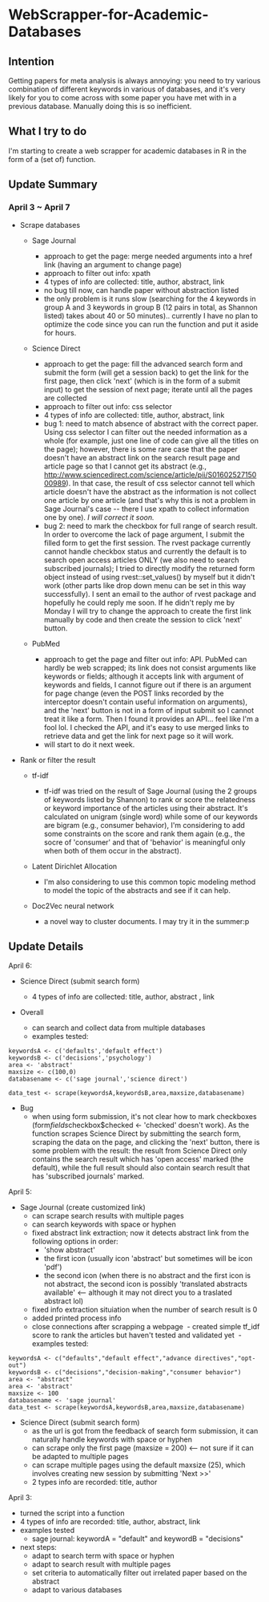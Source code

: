 # WebScrapper-for-Academic-Databases

## Intention
Getting papers for meta analysis is always annoying: you need to try various combination of different keywords in various of databases, and it's very likely for you to come across with some paper you have met with in a previous database. Manually doing this is so inefficient.

## What I try to do
I'm starting to create a web scrapper for academic databases in R in the form of a (set of) function.

## Update Summary
### April 3 ~ April 7
- Scrape databases

  - Sage Journal
    - approach to get the page: merge needed arguments into a href link (having an argument to change page)
    - approach to filter out info: xpath
    - 4 types of info are collected: title, author, abstract, link
    - no bug till now, can handle paper without abstraction listed
    - the only problem is it runs slow (searching for the 4 keywords in group A and 3 keywords in group B (12 pairs in total, as Shannon listed) takes about 40 or 50 minutes).. currently I have no plan to optimize the code since you can run the function and put it aside for hours.

  - Science Direct
    - approach to get the page: fill the advanced search form and submit the form (will get a session back) to get the link for the first page, then click 'next' (which is in the form of a submit input) to get the session of next page; iterate until all the pages are collected
    - approach to filter out info: css selector
    - 4 types of info are collected: title, author, abstract, link
    - bug 1: need to match absence of abstract with the correct paper. Using css selector I can filter out the needed information as a whole (for example, just one line of code can give all the titles on the page); however, there is some rare case that the paper doesn't have an abstract link on the search result page and article page so that I cannot get its abstract (e.g., http://www.sciencedirect.com/science/article/pii/S0160252715000989). In that case, the result of css selector cannot tell which article doesn't have the abstract as the information is not collect one article by one article (and that's why this is not a problem in Sage Journal's case -- there I use xpath to collect information one by one). *I will correct it soon.*
    - bug 2: need to mark the checkbox for full range of search result. In order to overcome the lack of page argument, I submit the filled form to get the first session. The rvest package currently cannot handle checkbox status and currently the default is to search open access articles ONLY (we also need to search subscribed journals); I tried to directly modify the returned form object instead of using rvest::set_values() by myself but it didn't work (other parts like drop down menu can be set in this way successfully). I sent an email to the author of rvest package and hopefully he could reply me soon. If he didn't reply me by Monday I will try to change the approach to create the first link manually by code and then create the session to click 'next' button.

  - PubMed
    - approach to get the page and filter out info: API. PubMed can hardly be web scrapped; its link does not consist arguments like keywords or fields; although it accepts link with argument of keywords and fields, I cannot figure out if there is an argument for page change (even the POST links recorded by the interceptor doesn't contain useful information on arguments), and the 'next' button is not in a form of input submit so I cannot treat it like a form. Then I found it provides an API... feel like I'm a fool lol. I checked the API, and it's easy to use merged links to retrieve data and get the link for next page so it will work.
    - will start to do it next week.


- Rank or filter the result

  - tf-idf
    - tf-idf was tried on the result of Sage Journal (using the 2 groups of keywords listed by Shannon) to rank or score the relatedness or keyword importance of the articles using their abstract. It's calculated on unigram (single word) while some of our keywords are bigram (e.g., consumer behavior), I'm considering to add some constraints on the score and rank them again (e.g., the socre of 'consumer' and that of 'behavior' is meaningful only when both of them occur in the abstract).

  - Latent Dirichlet Allocation
    - I'm also considering to use this common topic modeling method to model the topic of the abstracts and see if it can help.

  - Doc2Vec neural network
    - a novel way to cluster documents. I may try it in the summer:p
    
    
## Update Details
April 6:
- Science Direct (submit search form)
  - 4 types of info are collected: title, author, abstract , link

- Overall
  - can search and collect data from multiple databases
  - examples tested:
 ```
keywordsA <- c('defaults','default effect')
keywordsB <- c('decisions','psychology')
area <- 'abstract'
maxsize <- c(100,0)
databasename <- c('sage journal','science direct')

data_test <- scrape(keywordsA,keywordsB,area,maxsize,databasename)
```

- Bug
  - when using form submission, it's not clear how to mark checkboxes (form$fields$checkbox$checked <- 'checked' doesn't work). As the function scrapes Science Direct by submitting the search form, scraping the data on the page, and clicking the 'next' button, there is some problem with the result: the result from Science Direct only contains the search result which has 'open access' marked (the default), while the full result should also contain search result that has 'subscribed journals' marked.


April 5:
- Sage Journal (create customized link)
  - can scrape search results with multiple pages
  - can search keywords with space or hyphen
  - fixed abstract link extraction; now it detects abstract link from the following options in order:
    - 'show abstract'
    - the first icon (usually icon 'abstract' but sometimes will be icon 'pdf')
    - the second icon (when there is no abstract and the first icon is not abstract, the second icon is possibly 'translated abstracts available' <-- although it may not direct you to a traslated abstract lol)
  - fixed info extraction situiation when the number of search result is 0
  - added printed process info
  - close connections after scrapping a webpage
  - created simple tf_idf score to rank the articles but haven't tested and validated yet
  - examples tested:
```
keywordsA <- c("defaults","default effect","advance directives","opt-out")
keywordsB <- c("decisions","decision-making","consumer behavior")
area <- "abstract"
area <- 'abstract'
maxsize <- 100
databasename <- 'sage journal'
data_test <- scrape(keywordsA,keywordsB,area,maxsize,databasename)
```
- Science Direct (submit search form)
  - as the url is got from the feedback of search form submission, it can naturally handle keywords with space or hyphen
  - can scrape only the first page (maxsize = 200) <-- not sure if it can be adapted to multiple pages
  - can scrape multiple pages using the default maxsize (25), which involves creating new session by submitting 'Next >>'
  - 2 types info are recorded: title, author

April 3:
- turned the script into a function
- 4 types of info are recorded: title, author, abstract, link
- examples tested
  - sage journal: keywordA = "default" and keywordB = "decisions"
- next steps:
  - adapt to search term with space or hyphen
  - adapt to search result with multiple pages
  - set criteria to automatically filter out irrelated paper based on the abstract
  - adapt to various databases
